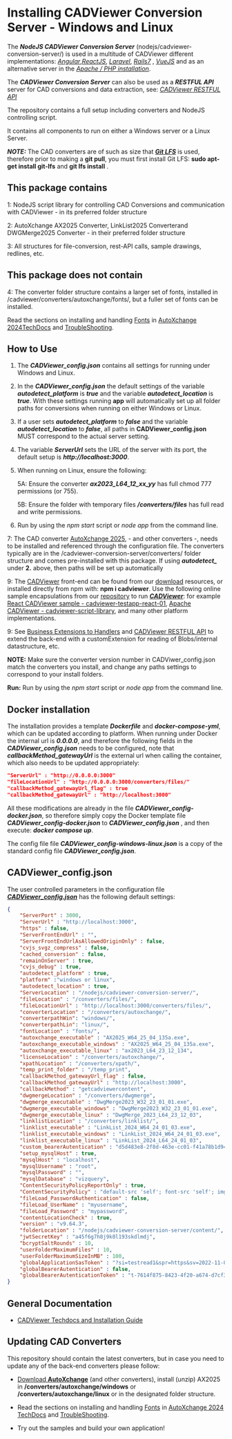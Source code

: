 # Installing CADViewer Conversion Server - Windows and Linux

The ***NodeJS CADViewer Conversion Server*** (nodejs/cadviewer-conversion-server/) is used in a multitude of CADViewer different implementations: *[Angular](https://github.com/CADViewer/cadviewer-testapp-angular-v02)*,*[ReactJS](https://github.com/CADViewer/cadviewer-testapp-react-01)*, *[Laravel](https://github.com/CADViewer/cadviewer-script-library-laragon-laravel-sample-01)*, *[Rails7](https://github.com/CADViewer/cadviewer-testapp-rails7-01)* , *[VueJS](https://github.com/CADViewer/cadviewer-testapp-vue-01)* and as an alternative server in the *[Apache / PHP installation](https://github.com/CADViewer/cadviewer-script-library)*. 

The ***CADViewer Conversion Server*** can also be used as a ***RESTFUL API*** server for CAD conversions and data extraction, see: *[CADViewer RESTFUL API](https://github.com/CADViewer/CADViewer-REST-API-Conversion-Server)*

The repository contains a full setup including converters and NodeJS controlling script.

It contains all components to run on either a Windows server or a Linux Server.

***NOTE:*** The CAD converters are of such as size that ***[Git LFS](https://git-lfs.com/)*** is used, therefore prior to making a **git pull**, you must first install Git LFS: **sudo apt-get install git-lfs** and **git lfs install** .


## This package contains

1: NodeJS script library for controlling CAD Conversions and communication with CADViewer  - in its preferred folder structure

2: AutoXchange AX2025 Converter, LinkList2025 Converterand DWGMerge2025 Converter - in their preferred folder structure

3: All structures for file-conversion, rest-API calls, sample drawings, redlines, etc. 


## This package does not contain

4: The converter folder structure contains a larger set of fonts, installed in /cadviewer/converters/autoxchange/fonts/, but a fuller set of fonts can be installed. 

Read the sections on installing and handling [Fonts](https://tailormade.com/ax2020techdocs/installation/fonts/) in [AutoXchange 2024TechDocs](https://tailormade.com/ax2020techdocs/) and [TroubleShooting](https://tailormade.com/ax2020techdocs/troubleshooting/).



## How to Use

1. The ***CADViewer_config.json*** contains all settings for running under Windows and Linux.

2. In the ***CADViewer_config.json*** the default settings of the variable ***autodetect_platform*** is ***true*** and the variable ***autodetect_location*** is  ***true***. With these settings running **app** will automatically set up all folder paths for conversions when running on either Windows or Linux. 

3. If a user sets ***autodetect_platform*** to ***false*** and the variable ***autodetect_location*** to  ***false***, all paths in **CADViewer_config.json** MUST correspond to the actual server setting. 

4. The variable ***ServerUrl*** sets the URL of the server with its port, the default setup is ***http://localhost:3000***.

5. When running on Linux, ensure the following:

    5A: Ensure the converter ***ax2023_L64_12_xx_yy*** has full chmod 777 permissions (or 755).
   
    5B: Ensure the folder with temporary files ***/converters/files*** has full read and write permissions. 

6. Run by using the *npm start* script or *node app* from the command line.
 

7: The CAD converter [AutoXchange 2025](https://cadviewer.com/alldownloads/autoxchange), - and other converters -, needs to be installed and referenced through the configuration file. The converters typically are in the /cadviewer-conversion-server/converters/ folder structure and comes pre-installed with this package. If using ***autodetect_*** under **2.** above, then paths will be set up automatically 

9: The [CADViewer](https://cadviewer.com/cadviewertechdocs) front-end can be found from our [download](https://cadviewer.com/download) resources, or installed directly from npm with: **npm i cadviewer**. Use the following online sample encapsulations from our [repository](https://github.com/CADViewer?tab=repositories) to run ***[CADViewer](https://github.com/CADViewer?tab=repositories)***: for example [React CADViewer sample - cadviewer-testapp-react-01](https://github.com/CADViewer/cadviewer-testapp-react-01), [Apache CADViewer - cadviewer-script-library](https://github.com/CADViewer/cadviewer-script-library), and many other platform implementations. 

9: See [Business Extensions to Handlers](https://cadviewer.com/cadviewertechdocs/handlers_business/) and [CADViewer RESTFUL API](https://cadviewer.com/cadviewertechdocs/rest_api/) to extend the back-end with a customExtension for reading of Blobs/internal datastructure, etc. 


**NOTE:** Make sure the converter version number in CADViwer_config.json match the converters you install, and change any paths settings to correspond to your install folders.  

**Run:** Run by using the *npm start* script or *node app* from the command line.



## Docker installation

The installation provides a template ***Dockerfile*** and ***docker-compose-yml***, which can be updated according to platform. When running under Docker the internal url is ***0.0.0.0***, and therefore the following fields in the ***CADViewer_config.json*** needs to be configured, note that ***callbackMethod_gatewayUrl*** is the external url when calling the container, which also needs to be updated appropriately:

```json
"ServerUrl" : "http://0.0.0.0:3000"
"fileLocationUrl" : "http://0.0.0.0:3000/converters/files/"
"callbackMethod_gatewayUrl_flag" : true
"callbackMethod_gatewayUrl" : "http://localhost:3000"
```
All these modifications are already in the file ***CADViewer_config-docker.json***, so therefore simply copy the Docker template file ***CADViewer_config-docker.json*** to ***CADViewer_config.json*** , and then execute:  ***docker compose up***.

The config file file ***CADViewer_config-windows-linux.json*** is a copy of the standard config file ***CADViewer_config.json***.




## CADViewer_config.json

The user controlled parameters in the configuration file ***[CADViewer_config.json](https://github.com/CADViewer/cadviewer-conversion-server/blob/master/CADViewer_config.json)*** has the following default settings:

```json
{
    "ServerPort" : 3000,
    "ServerUrl" : "http://localhost:3000",
    "https" : false,
    "ServerFrontEndUrl" : "",
    "ServerFrontEndUrlAsAllowedOriginOnly" : false,
    "cvjs_svgz_compress" : false,
    "cached_conversion" : false,
    "remainOnServer" : true,
    "cvjs_debug" : true,
    "autodetect_platform" : true,
    "platform" :"windows or linux",
    "autodetect_location" : true,
    "ServerLocation" : "/nodejs/cadviewer-conversion-server/",
    "fileLocation" : "/converters/files/",
    "fileLocationUrl" : "http://localhost:3000/converters/files/", 
    "converterLocation" : "/converters/autoxchange/",
    "converterpathWin": "windows/",
    "converterpathLin": "linux/",
    "fontLocation" : "fonts/",
    "autoxchange_executable" : "AX2025_W64_25_04_135a.exe",
    "autoxchange_executable_windows" : "AX2025_W64_25_04_135a.exe",
    "autoxchange_executable_linux" : "ax2023_L64_23_12_134",
    "licenseLocation" : "/converters/autoxchange/",
    "xpathLocation" : "/converters/xpath/",
    "temp_print_folder" : "/temp_print",
    "callbackMethod_gatewayUrl_flag" : false,
    "callbackMethod_gatewayUrl" : "http://localhost:3000",
    "callbackMethod" : "getcadviewercontent",
	"dwgmergeLocation" : "/converters/dwgmerge",
	"dwgmerge_executable" : "DwgMerge2023_W32_23_01_01.exe",
	"dwgmerge_executable_windows" : "DwgMerge2023_W32_23_01_01.exe",
	"dwgmerge_executable_linux" : "DwgMerge_2023_L64_23_12_03",
	"linklistLocation" : "/converters/linklist/",
	"linklist_executable" : "LinkList_2024_W64_24_01_03.exe",
	"linklist_executable_windows" : "LinkList_2024_W64_24_01_03.exe",
	"linklist_executable_linux" : "LinkList_2024_L64_24_01_03",
    "custom_bearerAutentication" : "d5d483e8-2f8d-463e-cc01-f41a78b1d94c",
    "setup_mysqlHost" : true,
    "mysqlHost" : "localhost",
    "mysqlUsername" : "root",
    "mysqlPassword" : "",
    "mysqlDatabase" : "vizquery",
    "ContentSecurityPolicyReportOnly" : true,
    "ContentSecurityPolicy" : "default-src 'self'; font-src 'self'; img-src 'self' https://cadviewer.com data:; script-src 'self' 'nonce-INSERTNONCE'; style-src 'self' 'unsafe-inline'; frame-src 'self'",
    "fileLoad_PasswordAuthentication" : false,
    "fileLoad_UserName" : "myusername",
    "fileLoad_Password" : "mypassword",
    "contentLocationCheck" : true,
    "version" : "v9.64.3",
    "folderLocation" : "/nodejs/cadviewer-conversion-server/content/",
    "jwtSecretKey" : "a45f6g7h8j9k0l193skdlmdj",
    "bcryptSaltRounds" : 10,
    "userFolderMaximumFiles" : 10,
    "userFolderMaximumSizeInMB" : 100,
    "globalApplicationSasToken" : "?si=testread1&spr=https&sv=2022-11-02&sr=c&sig=xx",
    "globalBearerAutentication" : false,
    "globalBearerAutenticationToken" : "t-7614f875-8423-4f20-a674-d7cf3096290e"
}
```


## General Documentation 

-   [CADViewer Techdocs and Installation Guide](https://cadviewer.com/cadviewertechdocs)



## Updating CAD Converters

This repository should contain the latest converters, but in case you need to update any of the back-end converters please follow: 

* [Download **AutoXchange**](/download/) (and other converters), install (unzip) AX2025 in **/converters/autoxchange/windows** or **/converters/autoxchange/linux** or in the designated folder structure.

* Read the sections on installing and handling [Fonts](https://tailormade.com/ax2020techdocs/installation/fonts/) in [AutoXchange 2024 TechDocs](https://tailormade.com/ax2020techdocs/) and [TroubleShooting](https://tailormade.com/ax2020techdocs/troubleshooting/).

* Try out the samples and build your own application!
 
 

